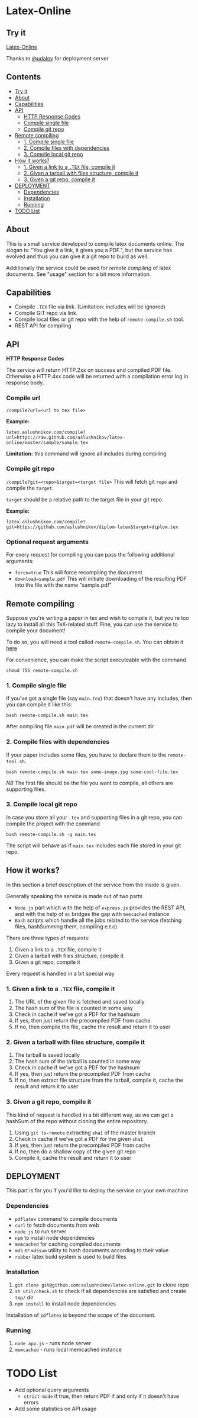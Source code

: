# Latex-Online

## Try it

[Latex-Online](http://latex.aslushnikov.com)

Thanks to [@udalov](https://github.com/udalov) for deployment server

## Contents

- [Try it](#try-it)
- [About](#about)
- [Capabilities](#capabilities)
- [API](#api)
    - [HTTP Response Codes](#http-response-codes)
    - [Compile single file](#compile-single-file)
    - [Compile git repo](#compile-git-repo)
- [Remote compiling](#remote-compiling)
    - [1. Compile single file](#1-compile-single-file)
    - [2. Compile files with dependencies](#2-compile-files-with-dependencies)
    - [3. Compile local git repo](#3-compile-local-git-repo)
- [How it works?](#how-it-works)
    - [1. Given a link to a `.TEX` file, compile it](#1-given-a-link-to-a-tex-file-compile-it)
    - [2. Given a tarball with files structure, compile it](#2-given-a-tarball-with-files-structure-compile-it)
    - [3. Given a git repo, compile it](#3-given-a-git-repo-compile-it)
- [DEPLOYMENT](#deployment)
    - [Dependencies](#dependencies)
    - [Installation](#installation)
    - [Running](#running)
- [TODO List](#todo-list)

## About

This is a small service developed to
compile latex documents online. The slogan is: "You give it a link, it gives you
a PDF.", but the service has evolved and thus you can give it a git repo to
build as well.

Additionally the service could be used for *remote compiling* of latex documents.
See "usage" section for a bit more information.

## Capabilities

- Compile `.TEX` file via link. (Limitation: includes will be ignored)
- Compile GIT repo via link.
- Compile local files or git repo with the help of `remote-compile.sh` tool.
- REST API for compiling

## API

**HTTP Response Codes**

The service will return HTTP.2xx on success and compiled PDF file. Otherwise
a HTTP.4xx code will be returned with a compilation error log in response body.

### Compile url

```/compile?url=<url to tex file>```

**Example:**
```
latex.aslushnikov.com/compile?url=https://raw.github.com/aslushnikov/latex-online/master/sample/sample.tex
```

**Limitation:** this command will ignore all includes during compiling

### Compile git repo

```/compile?git=<repo>&target=<target file>```
This will fetch git `repo` and compile the `target`.

`target` should be a relative path to the target file in your git repo.

**Example:**
```
latex.aslushnikov.com/compile?git=https://github.com/aslushnikov/diplom-latex&target=diplom.tex
```

### Optional request arguments

For every request for compiling you can pass the following additional arguments:

- `force=true` This will force recompiling the document
- `download=sample.pdf` This will initiate downloading of the resulting PDF
    into the file with the name "sample.pdf"

## Remote compiling

Suppose you're writing a paper in tex and wish to compile it, but
you're too lazy to install all this TeX-related stuff. Fine, you can use the
service to compile your document!

To do so, you will need a tool called `remote-compile.sh`. You can obtain it
[here](https://raw.github.com/aslushnikov/latex-online/master/util/remote-compile.sh)

For convenience, you can make the script executeable with the command
```
chmod 755 remote-compile.sh
```

### 1. Compile single file

If you've got a single file (say `main.tex`) that doesn't have any includes,
then you can compile it like this:
```
bash remote-compile.sh main.tex
```
After compiling file `main.pdf` will be created in the current dir

### 2. Compile files with dependencies

If your paper includes some files, you have to declare them to the
`remote-tool.sh`.

```
bash remote-compile.sh main.tex some-image.jpg some-cool-file.tex
```

*NB* The first file should be the file you want to compile, all others are
supporting files.

### 3. Compile local git repo

In case you store all your `.tex` and supporting files in a git repo, you
can compile the project with the command
```
bash remote-compile.sh -g main.tex
```
The script will behave as if `main.tex` includes each file stored in your git repo.

## How it works?

In this section a brief description of the service from the inside is given.

Generally speaking the service is made out of two parts
- `Node.js` part which with the help of `express.js` provides the REST API, and
  with the help of `mc` bridges the gap with `memcached` instance
- `Bash` scripts which handle all the jobs related to the service (fetching
  files, hashSumming them, compiling e.t.c)

There are three types of requests:

1. Given a link to a `.TEX` file, compile it
2. Given a tarball with files structure, compile it
3. Given a git repo, compile it

Every request is handled in a bit special way

### 1. Given a link to a `.TEX` file, compile it

1. The URL of the given file is fetched and saved locally
2. The hash sum of the file is counted in some way
3. Check in cache if we've got a PDF for the hashsum
4. If yes, then just return the precompiled PDF from cache
5. If no, then compile the file, cache the result and return it to user

### 2. Given a tarball with files structure, compile it

1. The tarball is saved locally
2. The hash sum of the tarball is counted in some way
3. Check in cache if we've got a PDF for the hashsum
4. If yes, then just return the precompiled PDF from cache
5. If no, then extract file structure from the tarball, compile it,
    cache the result and return it to user

### 3. Given a git repo, compile it

This kind of request is handled in a bit different way, as we can
get a hashSum of the repo without cloning the entire repository.

1. Using `git ls-remote` extracting `sha1` of the master branch
3. Check in cache if we've got a PDF for the given `sha1`
4. If yes, then just return the precompiled PDF from cache
5. If no, then do a shallow copy of the given git repo
6. Compile it, cache the result and return it to user

## DEPLOYMENT

This part is for you if you'd like to deploy the service on your
own machine

### Dependencies

- `pdflatex` command to compile documents
- `curl` to fetch documents from web
- `node.js` to run server
- `npm` to install node dependencies
- `memcached` for caching compiled documents
- `md5` or `md5sum` utility to hash documents according to their value
- `rubber` latex build system is used to build files

### Installation

1. `git clone git@github.com:aslushnikov/latex-online.git` to clone repo
2. `sh util/check.sh` to check if all dependencies are satisfied and create
   `tmp/` dir
3. `npm install` to install node dependencies

Installation of `pdflatex` is beyond the scope of the document.

### Running

1. `node app.js` - runs node server
2. `memcached` - runs local memcached instance

# TODO List

* Add optional query arguments
    - `strict-mode` if true, then return PDF if and only if it doesn't have
      errors
* Add some statistics on API usage
